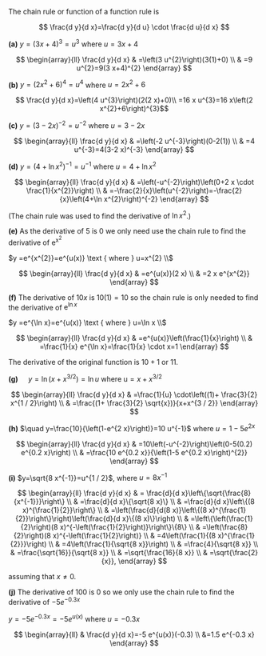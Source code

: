The chain rule or function of a function rule is

$$
\frac{d y}{d x}=\frac{d y}{d u} \cdot \frac{d u}{d x}
$$

**(a)** $y=(3 x+4)^{3}=u^{3}$ where $u=3 x+4$

$$
\begin{array}{ll}
\frac{d y}{d x} & =\left(3 u^{2}\right)(3(1)+0) \\
& =9 u^{2}=9(3 x+4)^{2}
\end{array}
$$

**(b)** $y=\left(2 x^{2}+6\right)^{4}=u^{4}$ where $u=2 x^{2}+6$

$$
\frac{d y}{d x}=\left(4 u^{3}\right)(2(2 x)+0)\\
=16 x u^{3}=16 x\left(2 x^{2}+6\right)^{3}$$

**(c)** $y=(3-2 x)^{-2}=u^{-2}$ where $u=3-2 x$

$$
\begin{array}{ll}
\frac{d y}{d x} & =\left(-2 u^{-3}\right)(0-2(1)) \\
& =4 u^{-3}=4(3-2 x)^{-3}
\end{array}
$$


**(d)** $y=\left(4+\operatorname{ln} x^{2}\right)^{-1}=u^{-1}$ where $u=4+\operatorname{ln} x^{2}$

$$
\begin{array}{ll}
\frac{d y}{d x} & =\left(-u^{-2}\right)\left(0+2 x \cdot \frac{1}{x^{2}}\right) \\
& =-\frac{2}{x}\left(u^{-2}\right)=-\frac{2}{x}\left(4+\ln x^{2}\right)^{-2}
\end{array}
$$

(The chain rule was used to find the derivative of $\operatorname{ln} x^{2}$.)


**(e)** As the derivative of 5 is 0 we only need use the chain rule to find the derivative of $\mathrm{e}^{\mathrm{x}^{2}}$

$y =e^{x^{2}}=e^{u(x)} \text { where } u=x^{2} \\$

$$
\begin{array}{ll}
\frac{d y}{d x} & =e^{u(x)}(2 x) \\
& =2 x e^{x^{2}}
\end{array}
$$

**(f)** The derivative of $10x$ is $10(1)=10$ so the chain rule is only needed to find the derivative of $\mathrm{e}^{\ln x}$

$y =e^{\ln x}=e^{u(x)} \text { where } u=\ln x \\$

$$
\begin{array}{ll}
\frac{d y}{d x} & =e^{u(x)}\left(\frac{1}{x}\right) \\
& =\frac{1}{x} e^{\ln x}=\frac{1}{x} \cdot x=1
\end{array}
$$

The derivative of the original function is $10+1$ or $11$.

**(g)** $\quad y=\operatorname{ln}\left(x+x^{3 / 2}\right)=\operatorname{ln} u$ where $\mathrm{u}=x+x^{3 / 2}$

$$
\begin{array}{ll}
\frac{d y}{d x} & =\frac{1}{u} \cdot\left((1)+ \frac{3}{2} x^{1 / 2}\right) \\
& =\frac{(1+ \frac{3}{2} \sqrt{x})}{x+x^{3 / 2}}
\end{array}
$$

**(h)** $\quad y=\frac{10}{\left(1-e^{2 x}\right)}=10 u^{-1}$ where $u=1-5 e^{2 x}$

$$
\begin{array}{ll}
\frac{d y}{d x} & =10\left(-u^{-2}\right)\left(0-5(0.2) e^{0.2 x}\right) \\
& =\frac{10 e^{0.2 x}}{\left(1-5 e^{0.2 x}\right)^{2}}
\end{array}
$$

**(i)** $y=\sqrt{8 x^{-1}}=u^{1 / 2}$, where $u=8 x^{-1}$

$$
\begin{array}{ll}
\frac{d y}{d x} & = \frac{d}{d x}\left\{\sqrt{\frac{8}{x^{-1}}}\right\} \\
& =\frac{d}{d x}\{\sqrt{8 x}\} \\
& =\frac{d}{d x}\left\{(8 x)^{\frac{1}{2}}\right\} \\
& =\left(\frac{d}{d(8 x)}\left\{(8 x)^{\frac{1}{2}}\right\}\right)\left(\frac{d}{d x}\{(8 x)\}\right) \\
& =\left\{\left(\frac{1}{2}\right)(8 x)^{-\left(\frac{1}{2}\right)}\right\}\{8\} \\
& =\left(\frac{8}{2}\right)(8 x)^{-\left(\frac{1}{2}\right)} \\
& =4\left(\frac{1}{(8 x)^{\frac{1}{2}}}\right) \\
& =4\left(\frac{1}{\sqrt{8 x}}\right) \\
& =\frac{4}{\sqrt{8 x}} \\
& =\frac{\sqrt{16}}{\sqrt{8 x}} \\
& =\sqrt{\frac{16}{8 x}} \\
& =\sqrt{\frac{2}{x}},
\end{array}
$$

assuming that $x \neq 0$.



**(j)** The derivative of 100 is 0 so we only use the chain rule to find the derivative of $-5 e^{-0.3 x}$

$y=-5 e^{-0.3 x}=-5 e^{u(x)} \text { where } u=-0.3 x$

$$
\begin{array}{ll}
& \frac{d y}{d x}=-5 e^{u(x)}(-0.3) \\
&=1.5 e^{-0.3 x}
\end{array}
$$
